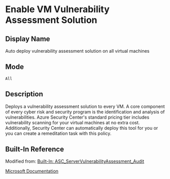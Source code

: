 # Enable VM Vulnerability Assessment Solution

## Display Name

Auto deploy vulnerability assessment solution on all virtual machines

## Mode

`All`

## Description

Deploys a vulnerability assessment solution to every VM. A core component of every cyber risk and security program is the identification and analysis of vulnerabilities. Azure Security Center's standard pricing tier includes vulnerability scanning for your virtual machines at no extra cost. Additionally, Security Center can automatically deploy this tool for you or you can create a remeditation task with this policy.

## Built-In Reference

Modified from: [Built-In: ASC_ServerVulnerabilityAssessment_Audit](https://github.com/Azure/azure-policy/blob/master/built-in-policies/policyDefinitions/Security%20Center/ASC_ServerVulnerabilityAssessment_Audit.json)

[Microsoft Documentation](https://docs.microsoft.com/en-us/azure/security-center/deploy-vulnerability-assessment-vm)
